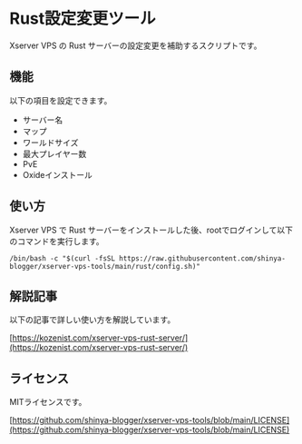 # Rust設定変更ツール

Xserver VPS の Rust サーバーの設定変更を補助するスクリプトです。

## 機能
以下の項目を設定できます。

- サーバー名
- マップ
- ワールドサイズ
- 最大プレイヤー数
- PvE
- Oxideインストール

## 使い方
Xserver VPS で Rust サーバーをインストールした後、rootでログインして以下のコマンドを実行します。
```
/bin/bash -c "$(curl -fsSL https://raw.githubusercontent.com/shinya-blogger/xserver-vps-tools/main/rust/config.sh)"
```


## 解説記事

以下の記事で詳しい使い方を解説しています。

[https://kozenist.com/xserver-vps-rust-server/](https://kozenist.com/xserver-vps-rust-server/)


## ライセンス

MITライセンスです。

[https://github.com/shinya-blogger/xserver-vps-tools/blob/main/LICENSE](https://github.com/shinya-blogger/xserver-vps-tools/blob/main/LICENSE)